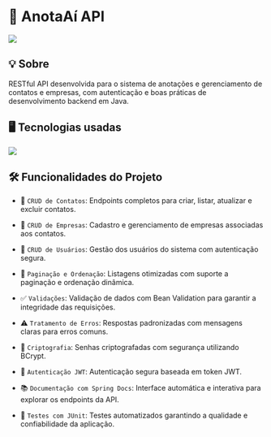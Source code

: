 <h1>🪪 AnotaAí API</h1> 
<img loading="lazy" src="https://img.shields.io/github/stars/DanielSouza2005/anotaai-api?style=social"/> 
<h2>💡 Sobre </h2> 
<p> RESTful API desenvolvida para o sistema de anotações e gerenciamento de contatos e empresas, com autenticação e boas práticas de desenvolvimento backend em Java. </p> 
<h2>🖥️ Tecnologias usadas </h2>
<div align="left" dir="auto"> 
  <a href="https://skillicons.dev" rel="nofollow"> 
  <img src="https://skillicons.dev/icons?i=java,spring,postgres,maven" style="max-width: 100%;"> </a> <br>
</div> 
<h2>🛠️ Funcionalidades do Projeto </h2>

- 📇 `CRUD de Contatos`: Endpoints completos para criar, listar, atualizar e excluir contatos.

- 🏢 `CRUD de Empresas`: Cadastro e gerenciamento de empresas associadas aos contatos.

- 👤 `CRUD de Usuários`: Gestão dos usuários do sistema com autenticação segura.

- 📄 `Paginação e Ordenação`: Listagens otimizadas com suporte a paginação e ordenação dinâmica.

- ✅ `Validações`: Validação de dados com Bean Validation para garantir a integridade das requisições.

- ⚠️ `Tratamento de Erros`: Respostas padronizadas com mensagens claras para erros comuns.

- 🔐 `Criptografia`: Senhas criptografadas com segurança utilizando BCrypt.

- 🔑 `Autenticação JWT`: Autenticação segura baseada em token JWT.

- 📚 `Documentação com Spring Docs`: Interface automática e interativa para explorar os endpoints da API.

- 🧪 `Testes com JUnit`: Testes automatizados garantindo a qualidade e confiabilidade da aplicação.
